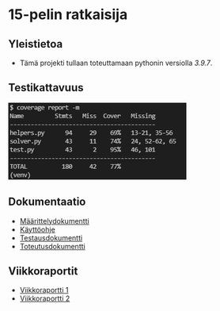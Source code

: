 # 15-pelin ratkaisija

## Yleistietoa
* Tämä projekti tullaan toteuttamaan pythonin versiolla *3.9.7*.

## Testikattavuus

<img src="img/coverage.png">

## Dokumentaatio

* [Määrittelydokumentti](https://github.com/tsa-dom/15-puzzle/blob/main/documentation/M%C3%A4%C3%A4rittelydokumentti.md)
* [Käyttöohje](https://github.com/tsa-dom/15-puzzle/blob/main/documentation/K%C3%A4ytt%C3%B6ohje.md)
* [Testausdokumentti](https://github.com/tsa-dom/15-puzzle/blob/main/documentation/Testausdokumentti.md)
* [Toteutusdokumentti](https://github.com/tsa-dom/15-puzzle/blob/main/documentation/Toteutusdokumentti.md)

## Viikkoraportit
* [Viikkoraportti 1](https://github.com/tsa-dom/15-puzzle/blob/main/documentation/Viikkoraportti1.md)
* [Viikkoraportti 2](https://github.com/tsa-dom/15-puzzle/blob/main/documentation/Viikkoraportti2.md)

